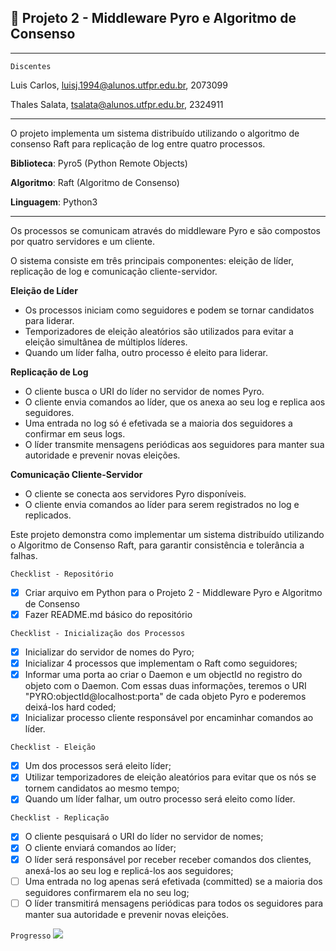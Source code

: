 ## 💯 Projeto 2 - Middleware Pyro e Algoritmo de Consenso
________________________________________________________________
`Discentes` 

Luis Carlos, [luisj.1994@alunos.utfpr.edu.br](mailto:luisj.1994@alunos.utfpr.edu.br), 2073099

Thales Salata, [tsalata@alunos.utfpr.edu.br](mailto:tsalata@alunos.utfpr.edu.br), 2324911

_________________________________________________________________

O projeto implementa um sistema distribuído utilizando o algoritmo de consenso Raft para replicação de log entre quatro processos. 

**Biblioteca**: Pyro5 (Python Remote Objects)

**Algoritmo**: Raft (Algoritmo de Consenso)

**Linguagem**: Python3

_________________________________________________________________

Os processos se comunicam através do middleware Pyro e são compostos por quatro servidores e um cliente. 

O sistema consiste em três principais componentes: eleição de líder, replicação de log e comunicação cliente-servidor.

**Eleição de Líder**

- Os processos iniciam como seguidores e podem se tornar candidatos para liderar.
- Temporizadores de eleição aleatórios são utilizados para evitar a eleição simultânea de múltiplos líderes.
- Quando um líder falha, outro processo é eleito para liderar.

**Replicação de Log**

- O cliente busca o URI do líder no servidor de nomes Pyro.
- O cliente envia comandos ao líder, que os anexa ao seu log e replica aos seguidores.
- Uma entrada no log só é efetivada se a maioria dos seguidores a confirmar em seus logs.
- O líder transmite mensagens periódicas aos seguidores para manter sua autoridade e prevenir novas eleições.

**Comunicação Cliente-Servidor**

- O cliente se conecta aos servidores Pyro disponíveis.
- O cliente envia comandos ao líder para serem registrados no log e replicados.

Este projeto demonstra como implementar um sistema distribuído utilizando o Algoritmo de Consenso Raft, para garantir consistência e tolerância a falhas.

`Checklist - Repositório`
- [X] Criar arquivo em Python para o Projeto 2 - Middleware Pyro e Algoritmo de Consenso
- [X] Fazer README.md básico do repositório

`Checklist - Inicialização dos Processos`
- [X] Inicializar do servidor de nomes do Pyro;
- [X] Inicializar 4 processos que implementam o Raft como seguidores;
- [X] Informar uma porta ao criar o Daemon e um objectId no registro do objeto com o Daemon. Com essas duas informações, teremos o URI "PYRO:objectId@localhost:porta" de cada objeto Pyro e poderemos deixá-los hard coded;
- [X] Inicializar processo cliente responsável por encaminhar comandos ao líder.

`Checklist - Eleição`
- [X] Um dos processos será eleito líder;
- [X] Utilizar temporizadores de eleição aleatórios para evitar que os nós se tornem candidatos ao mesmo tempo;
- [X] Quando um líder falhar, um outro processo será eleito como líder.

`Checklist - Replicação`
- [X] O cliente pesquisará o URI do líder no servidor de nomes;
- [X] O cliente enviará comandos ao líder;
- [X] O líder será responsável por receber receber comandos dos clientes, anexá-los ao seu log e replicá-los aos seguidores;
- [ ] Uma entrada no log apenas será efetivada (committed) se a maioria dos seguidores confirmarem ela no seu log;
- [ ] O líder transmitirá mensagens periódicas para todos os seguidores para manter sua autoridade e prevenir novas eleições.

`Progresso`
![](https://geps.dev/progress/85) 
